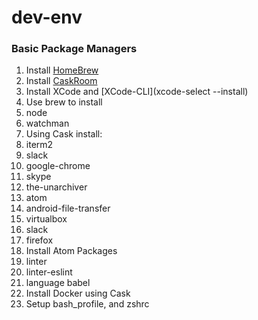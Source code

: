 # dev-env

### Basic Package Managers
1. Install [HomeBrew](http://brew.sh/)
2. Install [CaskRoom](https://caskroom.github.io/)
3. Install XCode and [XCode-CLI](xcode-select --install)
3. Use brew to install
  1. node
  2. watchman
4. Using Cask install:
  1. iterm2
  2. slack
  3. google-chrome
  4. skype
  5. the-unarchiver
  6. atom
  7. android-file-transfer		  		   		    
  8. virtualbox
  9. slack
  10. firefox
5. Install Atom Packages
  1. linter
  2. linter-eslint
  3. language babel
6. Install Docker using Cask
7. Setup bash_profile, and zshrc
